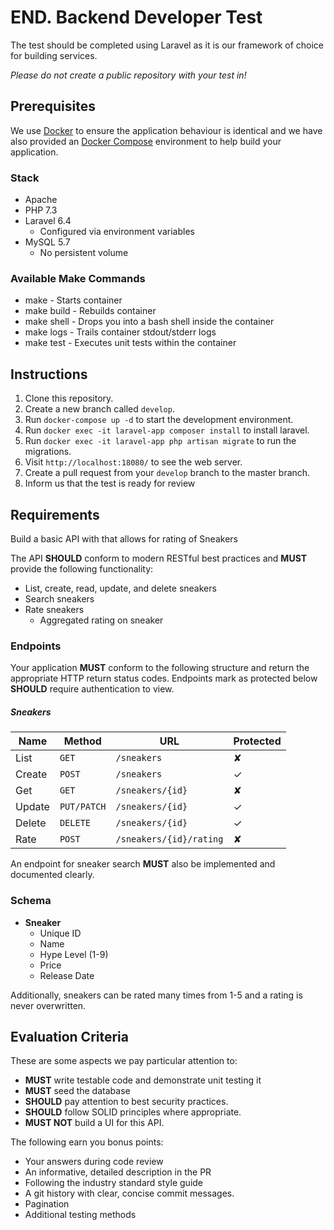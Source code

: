 # END. Backend Developer Test

The test should be completed using Laravel as it is our framework of choice for building services.

_Please do not create a public repository with your test in!_

## Prerequisites

We use [Docker](https://www.docker.com/products/docker) to ensure the application behaviour is identical and
we have also provided an [Docker Compose](https://docs.docker.com/compose/) environment to help build your application.


### Stack

- Apache
- PHP 7.3
- Laravel 6.4
    - Configured via environment variables
- MySQL 5.7
    - No persistent volume

### Available Make Commands
- make - Starts container
- make build - Rebuilds container
- make shell - Drops you into a bash shell inside the container
- make logs - Trails container stdout/stderr logs
- make test - Executes unit tests within the container

## Instructions

1. Clone this repository.
1. Create a new branch called `develop`.
1. Run `docker-compose up -d` to start the development environment.
1. Run `docker exec -it laravel-app composer install` to install laravel.
1. Run `docker exec -it laravel-app php artisan migrate` to run the migrations.
1. Visit `http://localhost:18080/` to see the web server.
1. Create a pull request from your `develop` branch to the master branch.
1. Inform us that the test is ready for review

## Requirements

Build a basic API with that allows for rating of Sneakers

The API **SHOULD** conform to modern RESTful best practices and **MUST** provide the following functionality:

- List, create, read, update, and delete sneakers
- Search sneakers
- Rate sneakers 
    - Aggregated rating on sneaker

### Endpoints

Your application **MUST** conform to the following structure and return the appropriate HTTP return status codes. 
Endpoints mark as protected below **SHOULD** require authentication to view.

##### Sneakers

| Name   | Method      | URL                     | Protected |
| ---    | ---         | ---                     | ---       |
| List   | `GET`       | `/sneakers`             | ✘         |
| Create | `POST`      | `/sneakers`             | ✓         |
| Get    | `GET`       | `/sneakers/{id}`        | ✘         |
| Update | `PUT/PATCH` | `/sneakers/{id}`        | ✓         |
| Delete | `DELETE`    | `/sneakers/{id}`        | ✓         |
| Rate   | `POST`      | `/sneakers/{id}/rating` | ✘         |

An endpoint for sneaker search **MUST** also be implemented and documented clearly.

### Schema

- **Sneaker**
    - Unique ID
    - Name
    - Hype Level (1-9)
    - Price
    - Release Date

Additionally, sneakers can be rated many times from 1-5 and a rating is never overwritten.

## Evaluation Criteria

These are some aspects we pay particular attention to:

- **MUST** write testable code and demonstrate unit testing it 
- **MUST** seed the database
- **SHOULD** pay attention to best security practices.
- **SHOULD** follow SOLID principles where appropriate.
- **MUST NOT** build a UI for this API.

The following earn you bonus points:

- Your answers during code review
- An informative, detailed description in the PR
- Following the industry standard style guide
- A git history with clear, concise commit messages.
- Pagination
- Additional testing methods